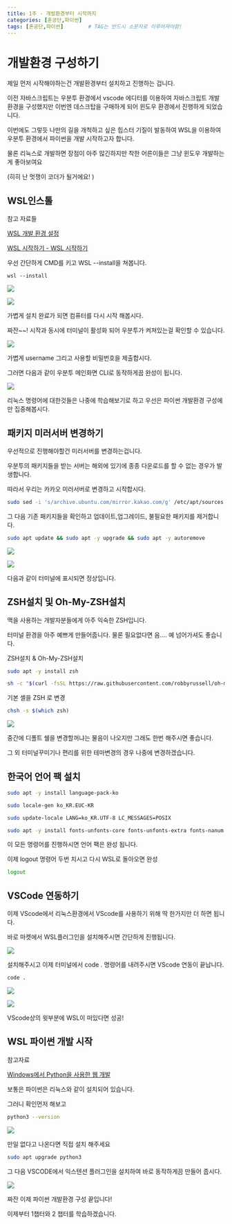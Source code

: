 ```yaml
---
title: 1주 - 개발환경부터 시작까지
categories: [혼공단,파이썬]
tags: [혼공단,파이썬]        # TAG는 반드시 소문자로 이루어져야함!
---
```


# 개발환경 구성하기

제일 먼저  시작해야하는건 개발환경부터 설치하고 진행하는 겁니다.

이전 자바스크립트는 우분투 환경에서 vscode 에디터를 이용하여 자바스크립트 개발환경을 구성했지만 이번엔 데스크탑을 구매하게 되어 윈도우 환경에서 진행하게 되었습니다.

이번에도 그렇듯 나만의 길을 개척하고 싶은 힙스터 기질이 발동하여 WSL을 이용하여 우분투 환경에서 파이썬을 개발 시작하고자 합니다.

물론 리눅스로 개발하면 장점이 아주 많긴하지만 착한 어른이들은 그냥 윈도우 개발하는게 좋아보여요

(히히 난 멋쟁이 코더가 될거에요! )

## WSL인스톨

참고 자료들

[WSL 개발 환경 설정](https://learn.microsoft.com/ko-kr/windows/wsl/setup/environment)

[WSL 시작하기 - WSL 시작하기](https://wslhub.com/wsl-firststep/)

우선 간단하게 CMD를 키고 WSL --install을 쳐봅니다.

```
wsl --install
```

![](..\assets\img\post\혼공단\파이썬\2일차\WSL인스톨1.png)

![](..\assets\img\post\혼공단\파이썬\2일차\WSL인스톨2.png)

가볍게 설치 완료가 되면 컴퓨터를 다시 시작 해봅시다.

짜잔~~! 시작과 동시에 터미널이 활성화 되어 우분투가 켜져있는걸 확인할 수 있습니다.

![](..\assets\img\post\혼공단\파이썬\2일차\WSL인스톨3.png)

가볍게 username 그리고 사용할 비밀번호을 제출합시다.

그러면 다음과 같이 우분투 메인화면 CLI로 동작하게끔 완성이 됩니다.

![](..\assets\img\post\혼공단\파이썬\2일차\WSL인스톨4.png)

리눅스 명령어에 대한것들은 나중에 학습해보기로 하고 우선은 파이썬 개발환경 구성에만 집중해봅시다.

## 패키지 미러서버 변경하기

우선적으로 진행해야할건 미러서버를 변경하는겁니다.

우분투의 패키지들을 받는 서버는 해외에 있기에 종종 다운로드를 할 수 없는 경우가 발생합니다.

따라서 우리는 카카오 미러서버로 변경하고 시작합시다.

```bash
sudo sed -i 's/archive.ubuntu.com/mirror.kakao.com/g' /etc/apt/sources.list
```

그 다음 기존 패키지들을 확인하고 업데이트,업그레이드, 불필요한 패키지를 제거합니다.

```bash
sudo apt update && sudo apt -y upgrade && sudo apt -y autoremove
```

![](..\assets\img\post\혼공단\파이썬\2일차\패키지변경.png)

![](..\assets\img\post\혼공단\파이썬\2일차\패키지변경2.png)

다음과 같이 터미널에 표시되면 정상입니다.

## ZSH설치 및 Oh-My-ZSH설치

맥을 사용하는 개발자분들에게 아주 익숙한 ZSH입니다.

터미널 환경을 아주 예쁘게 만들어줍니다. 물론 필요없다면 음.... 예 넘어가셔도 좋습니다.

ZSH설치 & Oh-My-ZSH설치

```bash
sudo apt -y install zsh
```

```bash
sh -c "$(curl -fsSL https://raw.githubusercontent.com/robbyrussell/oh-my-zsh/master/tools/install.sh)"
```

기본 셸을 ZSH 로 변경

```bash
chsh -s $(which zsh)
```

![](..\assets\img\post\혼공단\파이썬\2일차\zsh.png)

중간에 디폴트 쉘을 변경할꺼냐는 물음이 나오지만 그래도 한번 해주시면 좋습니다.

그 외 터미널꾸미기나 편리를 위한 테마변경의 경우 나중에 변경하겠습니다.

## 한국어 언어 팩 설치

```bash
sudo apt -y install language-pack-ko
```

```bash
sudo locale-gen ko_KR.EUC-KR
```

```bash
sudo update-locale LANG=ko_KR.UTF-8 LC_MESSAGES=POSIX
```

```bash
sudo apt -y install fonts-unfonts-core fonts-unfonts-extra fonts-nanum fonts-nanum-coding fonts-nanum-eco fonts-nanum-extra fonts-noto-cjk
```

이 모든 명령어를 진행하시면 언어 팩은 완성 됩니다.

이제 logout 명령어 두번 치시고 다시 WSL로 돌아오면 완성

```bash
logout
```

## VSCode 연동하기

이제 VScode에서 리눅스환경에서 VScode를 사용하기 위해 딱 한가지만 더 하면 됩니다.

바로 마켓에서 WSL플러그인을 설치해주시면 간단하게 진행됩니다.

![](..\assets\img\post\혼공단\파이썬\2일차\vscode%20WSL.png)

설치해주시고 이제 터미널에서 code . 명령어를 내려주시면 VScode 연동이 끝납니다.

```bash
code .
```

![](..\assets\img\post\혼공단\파이썬\2일차\code%20..png)

![](..\assets\img\post\혼공단\파이썬\2일차\VScode%20연동성공.png)

VScode상의 윗부분에 WSL이 떠있다면 성공!

## WSL 파이썬 개발 시작

참고자료

[Windows에서 Python을 사용한 웹 개발](https://learn.microsoft.com/ko-kr/windows/python/web-frameworks)

보통은 파이썬은 리눅스와 같이 설치되어 있습니다.

그러니 확인먼저 해보고

```bash
python3 --version
```

![](..\assets\img\post\혼공단\파이썬\2일차\파이썬%20버전확인.png)

만일 없다고 나온다면 직접 설치 해주세요

```bash
sudo apt upgrade python3
```

그 다음 VSCODE에서  익스텐션 플러그인을 설치하여 바로 동작하게끔 만들어 줍시다.

![](..\assets\img\post\혼공단\파이썬\2일차\VSCODE익스텐션.png)

짜잔 이제 파이썬 개발환경 구성 끝입니다!

이제부터 1챕터와 2 챕터를 학습하겠습니다.
